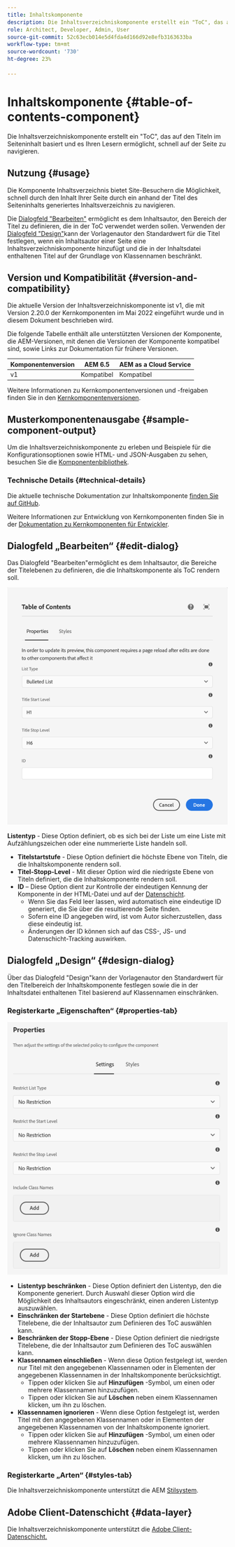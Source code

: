 ```yaml
---
title: Inhaltskomponente
description: Die Inhaltsverzeichniskomponente erstellt ein "ToC", das auf den Titeln im Seiteninhalt basiert und es Ihren Lesern ermöglicht, schnell auf der Seite zu navigieren.
role: Architect, Developer, Admin, User
source-git-commit: 52c63ecb014e5d4fda4d166d92e8efb3163633ba
workflow-type: tm+mt
source-wordcount: '730'
ht-degree: 23%

---
```


# Inhaltskomponente {#table-of-contents-component}

Die Inhaltsverzeichniskomponente erstellt ein &quot;ToC&quot;, das auf den Titeln im Seiteninhalt basiert und es Ihren Lesern ermöglicht, schnell auf der Seite zu navigieren.

## Nutzung {#usage}

Die Komponente Inhaltsverzeichnis bietet Site-Besuchern die Möglichkeit, schnell durch den Inhalt Ihrer Seite durch ein anhand der Titel des Seiteninhalts generiertes Inhaltsverzeichnis zu navigieren.

Die [Dialogfeld &quot;Bearbeiten&quot;](#edit-dialog) ermöglicht es dem Inhaltsautor, den Bereich der Titel zu definieren, die in der ToC verwendet werden sollen. Verwenden der [Dialogfeld &quot;Design&quot;](#design-dialog)kann der Vorlagenautor den Standardwert für die Titel festlegen, wenn ein Inhaltsautor einer Seite eine Inhaltsverzeichniskomponente hinzufügt und die in der Inhaltsdatei enthaltenen Titel auf der Grundlage von Klassennamen beschränkt.

## Version und Kompatibilität {#version-and-compatibility}

Die aktuelle Version der Inhaltsverzeichniskomponente ist v1, die mit Version 2.20.0 der Kernkomponenten im Mai 2022 eingeführt wurde und in diesem Dokument beschrieben wird.

Die folgende Tabelle enthält alle unterstützten Versionen der Komponente, die AEM-Versionen, mit denen die Versionen der Komponente kompatibel sind, sowie Links zur Dokumentation für frühere Versionen.

| Komponentenversion | AEM 6.5 | AEM as a Cloud Service |
|---|---|---|
| v1 | Kompatibel | Kompatibel |

Weitere Informationen zu Kernkomponentenversionen und -freigaben finden Sie in den [Kernkomponentenversionen](/help/versions.md).

## Musterkomponentenausgabe {#sample-component-output}

Um die Inhaltsverzeichniskomponente zu erleben und Beispiele für die Konfigurationsoptionen sowie HTML- und JSON-Ausgaben zu sehen, besuchen Sie die [Komponentenbibliothek](https://adobe.com/go/aem_cmp_library_tableofcontents).

### Technische Details {#technical-details}

Die aktuelle technische Dokumentation zur Inhaltskomponente [finden Sie auf GitHub](https://adobe.com/go/aem_cmp_tech_tableofcontents_v1).

Weitere Informationen zur Entwicklung von Kernkomponenten finden Sie in der [Dokumentation zu Kernkomponenten für Entwickler](/help/developing/overview.md).

## Dialogfeld „Bearbeiten“ {#edit-dialog}

Das Dialogfeld &quot;Bearbeiten&quot;ermöglicht es dem Inhaltsautor, die Bereiche der Titelebenen zu definieren, die die Inhaltskomponente als ToC rendern soll.

![Dialogfeld &quot;Bearbeiten&quot;der Inhaltskomponente](/help/assets/tableofcontents-edit.png)

**Listentyp** - Diese Option definiert, ob es sich bei der Liste um eine Liste mit Aufzählungszeichen oder eine nummerierte Liste handeln soll.
* **Titelstartstufe** - Diese Option definiert die höchste Ebene von Titeln, die die Inhaltskomponente rendern soll.
* **Titel-Stopp-Level** - Mit dieser Option wird die niedrigste Ebene von Titeln definiert, die die Inhaltskomponente rendern soll.
* **ID** – Diese Option dient zur Kontrolle der eindeutigen Kennung der Komponente in der HTML-Datei und auf der [Datenschicht](/help/developing/data-layer/overview.md).
   * Wenn Sie das Feld leer lassen, wird automatisch eine eindeutige ID generiert, die Sie über die resultierende Seite finden.
   * Sofern eine ID angegeben wird, ist vom Autor sicherzustellen, dass diese eindeutig ist.
   * Änderungen der ID können sich auf das CSS-, JS- und Datenschicht-Tracking auswirken.

## Dialogfeld „Design“ {#design-dialog}

Über das Dialogfeld &quot;Design&quot;kann der Vorlagenautor den Standardwert für den Titelbereich der Inhaltskomponente festlegen sowie die in der Inhaltsdatei enthaltenen Titel basierend auf Klassennamen einschränken.

### Registerkarte „Eigenschaften“ {#properties-tab}

![Dialogfeld „Design“ der Schnellsuch-Komponente](/help/assets/tableofcontents-design.png)

* **Listentyp beschränken** - Diese Option definiert den Listentyp, den die Komponente generiert. Durch Auswahl dieser Option wird die Möglichkeit des Inhaltsautors eingeschränkt, einen anderen Listentyp auszuwählen.
* **Einschränken der Startebene** - Diese Option definiert die höchste Titelebene, die der Inhaltsautor zum Definieren des ToC auswählen kann.
* **Beschränken der Stopp-Ebene** - Diese Option definiert die niedrigste Titelebene, die der Inhaltsautor zum Definieren des ToC auswählen kann.
* **Klassennamen einschließen** - Wenn diese Option festgelegt ist, werden nur Titel mit den angegebenen Klassennamen oder in Elementen der angegebenen Klassennamen in der Inhaltskomponente berücksichtigt.
   * Tippen oder klicken Sie auf **Hinzufügen** -Symbol, um einen oder mehrere Klassennamen hinzuzufügen.
   * Tippen oder klicken Sie auf **Löschen** neben einem Klassennamen klicken, um ihn zu löschen.
* **Klassennamen ignorieren** - Wenn diese Option festgelegt ist, werden Titel mit den angegebenen Klassennamen oder in Elementen der angegebenen Klassennamen von der Inhaltskomponente ignoriert.
   * Tippen oder klicken Sie auf **Hinzufügen** -Symbol, um einen oder mehrere Klassennamen hinzuzufügen.
   * Tippen oder klicken Sie auf **Löschen** neben einem Klassennamen klicken, um ihn zu löschen.

### Registerkarte „Arten“ {#styles-tab}

Die Inhaltsverzeichniskomponente unterstützt die AEM [Stilsystem](/help/get-started/authoring.md#component-styling).

## Adobe Client-Datenschicht {#data-layer}

Die Inhaltsverzeichniskomponente unterstützt die [Adobe Client-Datenschicht.](/help/developing/data-layer/overview.md)
